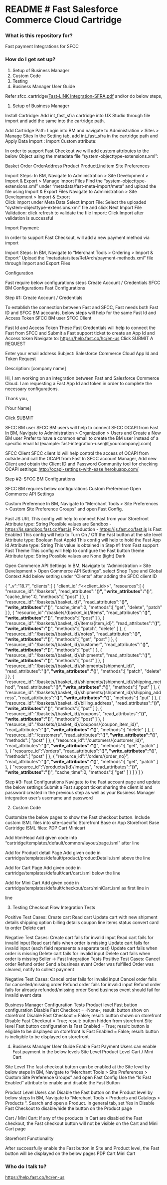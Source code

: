 # README # Fast Salesforce Commerce Cloud Cartridge


### What is this repository for? ###

Fast payment Integrations for SFCC

### How do I get set up? ###

1. Setup of Business Manager
2. Custom Code
3. Testing
4. Business Manager User Guide

Refer sfcc_cartridge/<a href="https://github.com/fast-af/sfcc-integration/raw/master/sfcc_cartridge/Fast-LINK%20Integration-SFRA.pdf">Fast-LINK Integration-SFRA.pdf</a> and/or do below steps,

1. Setup of Business Manager

Install Cartridge:
Add int_fast_sfra cartridge into UX Studio through file import and add the same into the cartridge path.

Add Cartridge Path:
Login into BM and navigate to  Administration > Sites > Manage Sites 
In the Setting tab, add int_fast_sfra in the cartridge path and Apply
Data Import :
Import Custom attribute:

In order to support Fast Checkout we will add custom attributes to the below Object using the metadata file “system-objecttype-extensions.xml”:

Basket
Order
OrderAddress
Product
ProductLineItem
Site Preferences

Import Steps:
In BM, Navigate to Administration >  Site Development >  Import & Export > Manage Import Files 
Find the “system-objecttype-extensions.xml” under “metadata/fast-meta-import/meta” and upload the file using Import & Export Files
Navigate to Administration >  Site Development >  Import & Export  
Click import under Meta Data
Select Import File: Select the uploaded “system-objecttype-extensions.xml” file and click Next
Import File Validation: click refresh to validate the file
Import: Click Import after validation is successful

Import Payment:

In order to support Fast Checkout, will add a new payment method via import

Import Steps:
In BM, Navigate to “Merchant Tools >  Ordering >  Import & Export” 
Upload the “metadata/sites/RefArch/payment-methods.xml” file through Import and Export Files



Configuration

Fast require below configurations steps
Create Account / Credentials
SFCC BM Configurations 
Fast Configurations


Step #1: Create Account / Credentials

To establish the connection between Fast and SFCC, Fast needs both Fast ID and SFCC BM accounts, below steps will help for the same
Fast Id and Access Token
SFCC BM user
SFCC Client

Fast Id and Access Token
These Fast Credentials will help to connect the Fast from SFCC and Submit a Fast support ticket to create an App Id and Access token 
Navigate to: https://help.fast.co/hc/en-us 
Click SUBMIT A REQUEST

Enter your email address
Subject: 
Salesforce Commerce Cloud App Id and Token Request

Description:
[company name]

Hi, I am working on an integration between Fast and Salesforce Commerce Cloud. I am requesting a Fast App Id and token in order to complete the necessary configurations.

Thank you,

[Your Name]


Click SUBMIT





SFCC BM user
SFCC BM users will help to connect SFCC OCAPI from Fast
In BM, Navigate to  Administration >  Organization >  Users and Create a New BM user
Prefer to have a common email to create the BM user instead of a specific email Id (example: fast-integration-user@[yourcompany].com)

SFCC Client
SFCC client Id will help control the access of OCAPI from outside and call the OCAPI from Fast
In SFCC account Manager, Add new Client and obtain the Client ID and Password
Community tool for checking OCAPI settings: http://ocapi-settings-with-ease.herokuapp.com/

Step #2: SFCC BM Configurations

SFCC BM requires below configurations
Custom Preference
Open Commerce API Settings 

Custom Preference 
In BM, Navigate to “Merchant Tools > Site Preferences > Custom Site Preference Groups” and open Fast Config.

Fast JS URL
This config will help to connect Fast from your Storefront 
Attribute type: String
Possible values are 
Sandbox - https://js.sandbox.fast.co/fast.js
Production - https://js.fast.co/fast.js
Is Fast Enabled
This config will help to Turn On / Off the Fast button at the site level
Attribute type: Boolean
Fast AppId
This config will help to hold the Fast App Id 
Attribute type: String
This value is obtained in Step #1 from Fast support
Fast Theme
This config will help to  configure the Fast button theme
Attribute type: String
Possible values are 
None (light)
Dark


Open Commerce API Settings 
In BM, Navigate to “Administration >  Site Development >  Open Commerce API Settings”, select Shop Type and Global Context
Add below setting under “Clients” after adding the SFCC client ID

{
   "_v":"18.7",
   "clients":[
      {
         "client_id":"<<client_id>>",
         "resources":[
            {
               "resource_id":"/baskets",
               "read_attributes":"(**)",
               "write_attributes":"(**)",
               "cache_time":0,
               "methods":[
                  "post"
               ]
            },
            {
               "resource_id":"/baskets/{basket_id}",
               "read_attributes":"(**)",
               "write_attributes":"(**)",
               "cache_time":0,
               "methods":[
                  "get",
                  "delete",
                  "patch"
               ]
            },
            {
               "resource_id":"/baskets/{basket_id}/items",
               "read_attributes":"(**)",
               "write_attributes":"(**)",
               "methods":[
                  "post"
               ]
            },
            {
               "resource_id":"/baskets/{basket_id}/items/{item_id}",
               "read_attributes":"(**)",
               "write_attributes":"(**)",
               "methods":[
                  "patch",
                  "delete"
               ]
            },
            {
               "resource_id":"/baskets/{basket_id}/notes",
               "read_attributes":"(**)",
               "write_attributes":"(**)",
               "methods":[
                  "get",
                  "post"
               ]
            },
            {
               "resource_id":"/baskets/{basket_id}/customer",
               "read_attributes":"(**)",
               "write_attributes":"(**)",
               "methods":[
                  "put"
               ]
            },
            {
               "resource_id":"/baskets/{basket_id}/shipments",
               "read_attributes":"(**)",
               "write_attributes":"(**)",
               "methods":[
                  "post"
               ]
            },
            {
               "resource_id":"/baskets/{basket_id}/shipments/{shipment_id}",
               "read_attributes":"(**)",
               "write_attributes":"(**)",
               "methods":[
                  "patch",
                  "delete"
               ]
            },
            {
               "resource_id":"/baskets/{basket_id}/shipments/{shipment_id}/shipping_method",
               "read_attributes":"(**)",
               "write_attributes":"(**)",
               "methods":[
                  "put"
               ]
            },
            {
               "resource_id":"/baskets/{basket_id}/shipments/{shipment_id}/shipping_address",
               "read_attributes":"(**)",
               "write_attributes":"(**)",
               "methods":[
                  "put"
               ]
            },
            {
               "resource_id":"/baskets/{basket_id}/billing_address",
               "read_attributes":"(**)",
               "write_attributes":"(**)",
               "methods":[
                  "put"
               ]
            },
            {
               "resource_id":"/baskets/{basket_id}/coupons",
               "read_attributes":"(**)",
               "write_attributes":"(**)",
               "methods":[
                  "post"
               ]
            },
            {
               "resource_id":"/baskets/{basket_id}/coupons/{coupon_item_id}",
               "read_attributes":"(**)",
               "write_attributes":"(**)",
               "methods":[
                  "delete"
               ]
            },
            {
               "resource_id":"/customers",
               "read_attributes":"(**)",
               "write_attributes":"(**)",
               "methods":[
                  "post"
               ]
            },
            {
               "resource_id":"/customers/{customer_id}",
               "read_attributes":"(**)",
               "write_attributes":"(**)",
               "methods":[
                  "get",
                  "patch"
               ]
            },
            {
               "resource_id":"/orders",
               "read_attributes":"(**)",
               "write_attributes":"(**)",
               "methods":[
                  "post"
               ]
            },
            {
               "resource_id":"/orders/{order_no}",
               "read_attributes":"(**)",
               "write_attributes":"(**)",
               "methods":[
                  "get",
                  "patch"
               ]
            },
            {
               "resource_id":"/products/{id}/images",
               "read_attributes":"(**)",
               "write_attributes":"(**)",
               "cache_time":0,
               "methods":[
                  "get"
               ]
            }
         ]
      }
   ]
}






Step #3: Fast Configurations
Navigate to the Fast account page and update the below settings
Submit a Fast support ticket sharing the client id and password created in the previous step as well as your Business Manager integration user’s username and password

2. Custom Code

Customize the below pages to show the Fast checkout button. Include custom ISML files into site-specific Storefront Base or App Storefront Base Cartridge ISML files:
PDP
Cart
Minicart
 
Add htmlHead
Add given code into “cartridge/templates/default/common/layout/page.isml”  after <isinclude template="/common/htmlHead" /> line

<isset name="isFastEnabled" value="${dw.system.Site.getCurrent().getCustomPreferenceValue('isFastEnabled')}" scope="page" />
<isset name="fastJsUrl" value="${dw.system.Site.getCurrent().getCustomPreferenceValue('fastJsUrl')}" scope="page" />
<isif condition="${isFastEnabled && fastJsUrl !== null}">
  <script src="${fastJsUrl}"></script>
</isif>


Add for Product detail Page
Add given code in cartridge/templates/default/product/productDetails.isml above the <insinclude template="product/components/addToCartProduct"> line

<div class="row">
         <isinclude template="product/fast/fastCheckoutProduct" /> 
</div>



Add for Cart Page
Add given code in cartridge/templates/default/cart/cart.isml  below the <isinclude template="cart/cartTotals" /> line

<isinclude template="common/components/fastCheckoutRenderCart" />




Add for Mini Cart
Add given code in cartridge/templates/default/checkout/cart/miniCart.isml as  first line in <div class="minicart-footer"> line

<isinclude template="common/components/fastCheckoutRenderCart" />


3. Testing
Checkout Flow Integration Tests

Positive Test Cases:
Create cart
Read cart
Update cart with new
shipment details
shipping option
billing details
coupon
line items
status
convert card to order
Delete cart

Negative Test Cases:
Create cart fails for invalid input
Read cart fails for invalid input
Read cart fails when order is missing
Update cart fails for invalid input (each field represents a separate test)
Update cart fails when order is missing
Delete cart fails for invalid input
Delete cart fails when order is missing
Seller -> Fast Integration Tests
Positive Test Cases:
Cancel order
Refund order
Send a business event
Order was fulfilled
Order was cleared, notify to collect payment

Negative Test Cases:
Cancel order fails for invalid input
Cancel order fails for cancelled/missing order
Refund order fails for invalid input
Refund order fails for already refunded/missing order
Send business event should fail for invalid event data

Business Manager Configuration Tests
Product level Fast button configuration
Disable Fast Checkout = -None-; result: button show on storefront
Disable Fast Checkout = False; result: button shown on storefront
Disable Fast Checkout = True; result: button hidden from storefront
Site level Fast button configuration
Is Fast Enabled = True; result: button is eligible to be displayed on storefront
Is Fast Enabled = False; result: button is ineligible to be displayed on storefront
  
4. Business Manager User Guide
Enable Fast Payment
Users can enable Fast  payment in the below levels
Site Level
Product Level 
Cart / Mini Cart

Site Level
The fast checkout button can be enabled at the Site level by below steps
In BM, Navigate to “Merchant Tools > Site Preferences > Custom Site Preference Groups” and open Fast Config
Use the “Is Fast Enabled” attribute to enable and disable the Fast Button

Product Level 
Users can Disable the Fast button on the Product level by below steps
In BM, Navigate to “Merchant Tools >  Products and Catalogs >  Products “.
Search and open a Product. 
In general tab, set Yes in Disable Fast Checkout to disable/hide the button on the Product page


Cart / Mini Cart:
If any of the products in Cart are disabled the Fast checkout, the Fast checkout button will not be visible on the Cart and Mini Cart page

Storefront Functionality

After successfully enable the Fast button in Site and Product level, the Fast button will be displayed on the below pages 
PDP
Cart
Mini Cart

### Who do I talk to? ###

https://help.fast.co/hc/en-us 


